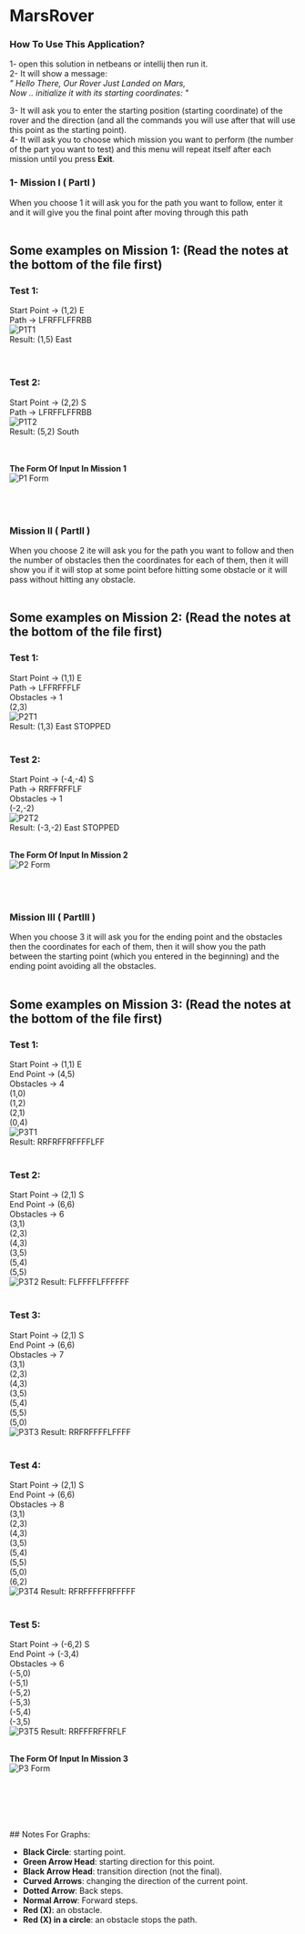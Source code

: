 # MarsRover

### How To Use This Application?
1- open this solution in netbeans or intellij then run it.<br>
2- It will show a message:<br>
       *" Hello There, Our Rover Just Landed on Mars,<br>
        Now .. initialize it with its starting coordinates: "*<br>
        
3- It will ask you to enter the starting position (starting coordinate) of the rover and the direction (and all the commands you will use after that will use this point 
as the starting point).<br>
4- It will ask you to choose which mission you want to perform (the number of the part you want to test)
and this menu will repeat itself after each mission until you press **Exit**.<br>

### 1- Mission I ( PartI )
When you choose 1 it will ask you for the path you want to follow, enter it and it will give you the final point after moving through this path<br><br>
## Some examples on Mission 1: (Read the notes at the bottom of the file first)<br>

### Test 1:
Start Point -> (1,2) E<br>
Path -> LFRFFLFFRBB<br>
![P1T1](https://user-images.githubusercontent.com/62244215/180886674-47462805-6dee-4e18-ad7f-eac9cee21279.png)<br>
Result: (1,5) East<br><br><br>


### Test 2:
Start Point -> (2,2) S<br>
Path -> LFRFFLFFRBB<br>
![P1T2](https://user-images.githubusercontent.com/62244215/180886685-427987b4-7bc7-4192-8577-fb537410a104.png)<br>
Result: (5,2) South<br><br>


<br>**The Form Of Input In Mission 1**<br>
![P1 Form](https://user-images.githubusercontent.com/62244215/180887185-8bc38abd-83e8-4956-a654-9c2ca645ae47.png)<br><br><br><br>


### Mission II ( PartII )
When you choose 2 ite will ask you for the path you want to follow and then the number of obstacles then the coordinates for each of them, then it will show you if it will
stop at some point before hitting some obstacle or it will pass without hitting any obstacle.<br><br>
## Some examples on Mission 2: (Read the notes at the bottom of the file first)<br>

### Test 1:
Start Point -> (1,1) E<br>
Path -> LFFRFFFLF<br>
Obstacles -> 1<br>
(2,3)<br>
![P2T1](https://user-images.githubusercontent.com/62244215/180886729-da7463c9-d870-431b-bdff-d6e54bae66c9.png)<br>
Result: (1,3) East STOPPED<br><br>

### Test 2:
Start Point -> (-4,-4) S<br>
Path -> RRFFRFFLF<br>
Obstacles -> 1<br>
(-2,-2)<br>
![P2T2](https://user-images.githubusercontent.com/62244215/180886731-d3e103f3-15ed-424e-9626-0fb1b1e042ee.png)<br>
Result: (-3,-2) East STOPPED<br><br>



**The Form Of Input In Mission 2**<br>
![P2 Form](https://user-images.githubusercontent.com/62244215/180889867-145796e2-0c21-435d-8808-a1a34796b813.png)<br><br><br><br>

### Mission III ( PartIII )
When you choose 3 it will ask you for the ending point and the obstacles then the coordinates for each of them, then it will show you the path between the starting 
point (which you entered in the beginning) and the ending point avoiding all the obstacles.<br><br>
## Some examples on Mission 3: (Read the notes at the bottom of the file first)<br>

### Test 1:
Start Point -> (1,1) E <br>
End Point -> (4,5)<br>
Obstacles -> 4<br>
(1,0)<br>
(1,2)<br>
(2,1)<br>
(0,4)<br>
![P3T1](https://user-images.githubusercontent.com/62244215/180886733-39714fcd-6ad4-43c2-905e-eb817723d6a8.png)<br>
Result: RRFRFFRFFFFLFF<br><br>

### Test 2:
Start Point -> (2,1) S <br>
End Point -> (6,6)<br>
Obstacles -> 6<br>
(3,1)<br>
(2,3)<br>
(4,3)<br>
(3,5)<br>
(5,4)<br>
(5,5)<br>
![P3T2](https://user-images.githubusercontent.com/62244215/180886735-17d925f0-e418-46aa-b15b-48fb2c83bce2.png)
Result: FLFFFFLFFFFFF<br><br>

### Test 3:
Start Point -> (2,1) S <br>
End Point -> (6,6)<br>
Obstacles -> 7<br>
(3,1)<br>
(2,3)<br>
(4,3)<br>
(3,5)<br>
(5,4)<br>
(5,5)<br>
(5,0)<br>
![P3T3](https://user-images.githubusercontent.com/62244215/180886736-c3cf36b2-9fea-4a82-8578-f76b80217ca1.png)
Result: RRFRFFFFLFFFF<br><br>

### Test 4:
Start Point -> (2,1) S <br>
End Point -> (6,6)<br>
Obstacles -> 8<br>
(3,1)<br>
(2,3)<br>
(4,3)<br>
(3,5)<br>
(5,4)<br>
(5,5)<br>
(5,0)<br>
(6,2)<br>
![P3T4](https://user-images.githubusercontent.com/62244215/180886739-19f63bd3-8efe-4568-bd45-146dfcb7e5d3.png)
Result: RFRFFFFFRFFFFF<br><br>

### Test 5:
Start Point -> (-6,2) S <br>
End Point -> (-3,4)<br>
Obstacles -> 6<br>
(-5,0)<br>
(-5,1)<br>
(-5,2)<br>
(-5,3)<br>
(-5,4)<br>
(-3,5)<br>
![P3T5](https://user-images.githubusercontent.com/62244215/180886740-07a4486f-75d9-44fd-894c-03072ab8a824.png)
Result: RRFFFRFFRFLF<br><br>

**The Form Of Input In Mission 3**<br>
![P3 Form](https://user-images.githubusercontent.com/62244215/180891325-f5a51996-2d12-4d6d-b12b-b5357df99750.png)<br><br><br><br>


<br><br>## Notes For Graphs: <br>
  - **Black Circle**: starting point.
  - **Green Arrow Head**: starting direction for this point.
  - **Black Arrow Head**: transition direction (not the final).
  - **Curved Arrows**: changing the direction of the current point.
  - **Dotted Arrow**: Back steps.
  - **Normal Arrow**: Forward steps.
  - **Red (X)**: an obstacle.
  - **Red (X) in a circle**: an obstacle stops the path.

